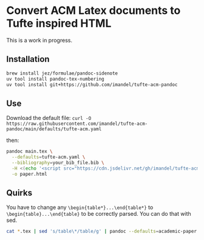 # Convert ACM Latex documents to Tufte inspired HTML
This is a work in progress.

## Installation
```bash
brew install jez/formulae/pandoc-sidenote
uv tool install pandoc-tex-numbering
uv tool install git+https://github.com/imandel/tufte-acm-pandoc
```

## Use

Download the default file:
```curl -O https://raw.githubusercontent.com/imandel/tufte-acm-pandoc/main/defaults/tufte-acm.yaml```

then:

```bash
pandoc main.tex \
  --defaults=tufte-acm.yaml \
  --bibliography=your_bib_file.bib \
  -H <(echo '<script src="https://cdn.jsdelivr.net/gh/imandel/tufte-acm-pandoc@main/assets/script.js"></script>') \
  -o paper.html
```

## Quirks
You have to change any `\begin{table*}...\end{table*}` to `\begin{table}...\end{table}` to be correctly parsed. You can do that with sed.

```bash
cat *.tex | sed 's/table\*/table/g' | pandoc --defaults=academic-paper.yaml --bibliography=ref.bib -o paper.html
```
